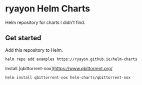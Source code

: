 # ryayon Helm Charts

Helm repository for charts I didn't find.

## Get started

Add this repository to Helm.

```shell
helm repo add examples https://ryayon.github.io/helm-charts
```

Install [qbittorrent-nox](https://www.qbittorrent.org/

```shell
helm install qbittorrent-nox helm-charts/qbittorrent-nox
```